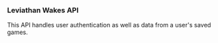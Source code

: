 ### Leviathan Wakes API

This API handles user authentication as well as data from a user's saved games.


